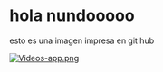 # hola nundooooo

esto es una imagen impresa en git hub

[![Videos-app.png](https://i.postimg.cc/Wzsyp5QW/Videos-app.png)](https://postimg.cc/njw20GVB)
